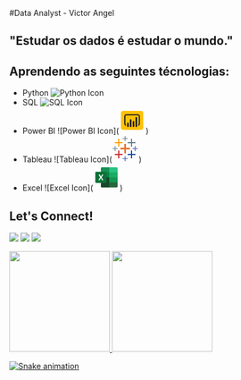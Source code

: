 #Data Analyst - Victor Angel

## "Estudar os dados é estudar o mundo."

## Aprendendo as seguintes técnologias:

- Python ![Python Icon](<img src="https://cdn.jsdelivr.net/gh/devicons/devicon/icons/python/python-original-wordmark.svg" width="40" height="40"/>)
- SQL ![SQL Icon](<img src="https://cdn.jsdelivr.net/gh/devicons/devicon/icons/mysql/mysql-original.svg" width="40" height="40"/>)
- Power BI ![Power BI Icon](<svg xmlns="http://www.w3.org/2000/svg" x="0px" y="0px" width="48" height="48" viewBox="0 0 48 48">
<path fill="#ffc107" d="M40,41H8c-2.206,0-4-1.794-4-4V11c0-2.206,1.794-4,4-4h32c2.206,0,4,1.794,4,4v26	C44,39.206,42.206,41,40,41z"></path><path fill="#212121" d="M34,12.98H14.02c-2.2,0-4,1.79-4,4V30c0,1.86,1.27,3.42,2.98,3.86v-2.14	c-0.59-0.35-0.98-0.99-0.98-1.72V16.98c0-1.1,0.9-2,2-2H34c1.1,0,2,0.9,2,2V30c0,0.74-0.4,1.38-1,1.73v2.14c1.73-0.44,3-2.01,3-3.87	V16.98C38,14.77,36.21,12.98,34,12.98z"></path><path fill="#212121" d="M16.5,28L16.5,28c0.828,0,1.5,0.672,1.5,1.5v5c0,0.828-0.672,1.5-1.5,1.5l0,0	c-0.828,0-1.5-0.672-1.5-1.5v-5C15,28.672,15.672,28,16.5,28z"></path><path fill="#212121" d="M21.5,22L21.5,22c0.828,0,1.5,0.672,1.5,1.5v11c0,0.828-0.672,1.5-1.5,1.5l0,0	c-0.828,0-1.5-0.672-1.5-1.5v-11C20,22.672,20.672,22,21.5,22z"></path><path fill="#212121" d="M26.5,25L26.5,25c0.828,0,1.5,0.672,1.5,1.5v8c0,0.828-0.672,1.5-1.5,1.5l0,0	c-0.828,0-1.5-0.672-1.5-1.5v-8C25,25.672,25.672,25,26.5,25z"></path><path fill="#212121" d="M31.5,18L31.5,18c0.828,0,1.5,0.672,1.5,1.5v15c0,0.828-0.672,1.5-1.5,1.5l0,0	c-0.828,0-1.5-0.672-1.5-1.5v-15C30,18.672,30.672,18,31.5,18z"></path>
</svg>)
- Tableau ![Tableau Icon](<svg xmlns="http://www.w3.org/2000/svg" x="0px" y="0px" width="48" height="48" viewBox="0 0 48 48">
<rect width="1.5" height="9" x="22.75" y="1" fill="#78909c"></rect><rect width="9" height="1.5" x="19" y="4.75" fill="#78909c"></rect><rect width="1.5" height="9" x="40.75" y="19" fill="#5c6bc0"></rect><rect width="9" height="1.5" x="37" y="22.75" fill="#5c6bc0"></rect><rect width="1.5" height="9" x="4.75" y="19" fill="#78909c"></rect><rect width="9" height="1.5" x="1" y="22.75" fill="#78909c"></rect><rect width="1.5" height="9" x="22.75" y="37" fill="#5c6bc0"></rect><rect width="9" height="1.5" x="19" y="40.75" fill="#5c6bc0"></rect><rect width="17" height="3" x="15" y="22" fill="#e8762d"></rect><rect width="3" height="17" x="22" y="15" fill="#e8762d"></rect><rect width="2" height="14" x="11" y="6" fill="#ffa000"></rect><rect width="14" height="2" x="5" y="12" fill="#ffa000"></rect><rect width="2" height="14" x="34" y="6" fill="#607d8b"></rect><rect width="14" height="2" x="28" y="12" fill="#607d8b"></rect><rect width="2" height="14" x="11" y="27" fill="#c62828"></rect><rect width="14" height="2" x="5" y="33" fill="#c62828"></rect><rect width="2" height="14" x="34" y="27" fill="#0d47a1"></rect><rect width="14" height="2" x="28" y="33" fill="#0d47a1"></rect>
</svg>)
- Excel ![Excel Icon](<svg xmlns="http://www.w3.org/2000/svg" x="0px" y="0px" width="48" height="48" viewBox="0 0 48 48">
<path fill="#169154" d="M29,6H15.744C14.781,6,14,6.781,14,7.744v7.259h15V6z"></path><path fill="#18482a" d="M14,33.054v7.202C14,41.219,14.781,42,15.743,42H29v-8.946H14z"></path><path fill="#0c8045" d="M14 15.003H29V24.005000000000003H14z"></path><path fill="#17472a" d="M14 24.005H29V33.055H14z"></path><g><path fill="#29c27f" d="M42.256,6H29v9.003h15V7.744C44,6.781,43.219,6,42.256,6z"></path><path fill="#27663f" d="M29,33.054V42h13.257C43.219,42,44,41.219,44,40.257v-7.202H29z"></path><path fill="#19ac65" d="M29 15.003H44V24.005000000000003H29z"></path><path fill="#129652" d="M29 24.005H44V33.055H29z"></path></g><path fill="#0c7238" d="M22.319,34H5.681C4.753,34,4,33.247,4,32.319V15.681C4,14.753,4.753,14,5.681,14h16.638 C23.247,14,24,14.753,24,15.681v16.638C24,33.247,23.247,34,22.319,34z"></path><path fill="#fff" d="M9.807 19L12.193 19 14.129 22.754 16.175 19 18.404 19 15.333 24 18.474 29 16.123 29 14.013 25.07 11.912 29 9.526 29 12.719 23.982z"></path>
</svg>)

## Let's Connect!
<div>

<a href="https://www.instagram.com/dix_angelz/" target="_blank"><img src="https://img.shields.io/badge/-Instagram-%23E4405F?style=for-the-badge&logo=instagram&logoColor=white" target="_blank"></a>
<a href = "killaz1827@gmail.com"><img src="https://img.shields.io/badge/Gmail-D14836?style=for-the-badge&logo=gmail&logoColor=white" target="_blank"></a>
<a href="https://www.linkedin.com/in/victor-angel-813a01206/" target="_blank"><img src="https://img.shields.io/badge/-LinkedIn-%230077B5?style=for-the-badge&logo=linkedin&logoColor=white" target="_blank"></a>   
</div>

<div>
<a href="https://github.com/FooxKillaz">
<img height="180em" src="https://github-readme-stats.vercel.app/api/top-langs/?username=seu-usuário-aqui&layout=compact&langs_count=7&theme=dracula"/>
<img height="180em" src="https://github-readme-stats.vercel.app/api?username=seu-usuário-aqui&show_icons=true&theme=dracula&include_all_commits=true&count_private=true"/>
</div>

![Snake animation](https://github.com/FooxKillaz/FooxKillaz/blob/output/github-contribution-grid-snake.svg)

